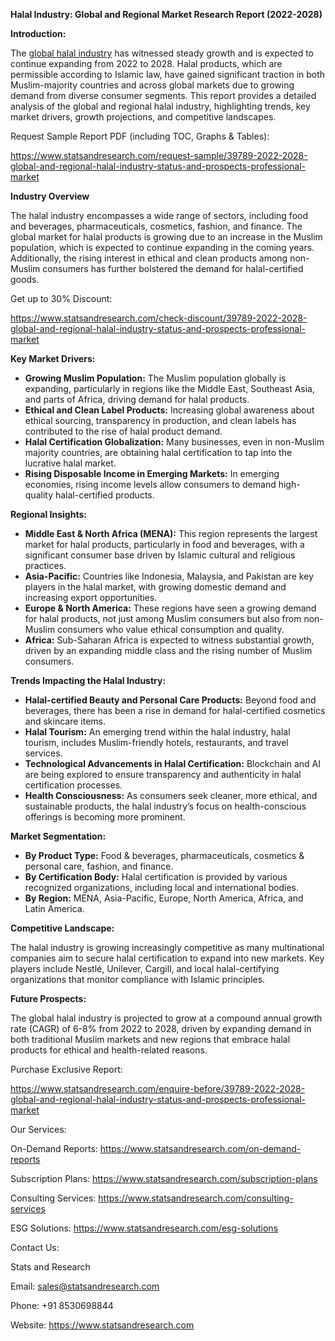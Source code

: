 ﻿**Halal Industry: Global and Regional Market Research Report (2022-2028)**

**Introduction:**

The [global halal industry](https://www.statsandresearch.com/report/39789-2022-2028-global-and-regional-halal-industry-status-and-prospects-professional-market) has witnessed steady growth and is expected to continue expanding from 2022 to 2028. Halal products, which are permissible according to Islamic law, have gained significant traction in both Muslim-majority countries and across global markets due to growing demand from diverse consumer segments. This report provides a detailed analysis of the global and regional halal industry, highlighting trends, key market drivers, growth projections, and competitive landscapes.

Request Sample Report PDF (including TOC, Graphs & Tables):

<https://www.statsandresearch.com/request-sample/39789-2022-2028-global-and-regional-halal-industry-status-and-prospects-professional-market>

**Industry Overview**

The halal industry encompasses a wide range of sectors, including food and beverages, pharmaceuticals, cosmetics, fashion, and finance. The global market for halal products is growing due to an increase in the Muslim population, which is expected to continue expanding in the coming years. Additionally, the rising interest in ethical and clean products among non-Muslim consumers has further bolstered the demand for halal-certified goods.

Get up to 30% Discount:

<https://www.statsandresearch.com/check-discount/39789-2022-2028-global-and-regional-halal-industry-status-and-prospects-professional-market>

**Key Market Drivers:**

- **Growing Muslim Population:** The Muslim population globally is expanding, particularly in regions like the Middle East, Southeast Asia, and parts of Africa, driving demand for halal products.
- **Ethical and Clean Label Products:** Increasing global awareness about ethical sourcing, transparency in production, and clean labels has contributed to the rise of halal product demand.
- **Halal Certification Globalization:** Many businesses, even in non-Muslim majority countries, are obtaining halal certification to tap into the lucrative halal market.
- **Rising Disposable Income in Emerging Markets:** In emerging economies, rising income levels allow consumers to demand high-quality halal-certified products.

**Regional Insights:**

- **Middle East & North Africa (MENA):** This region represents the largest market for halal products, particularly in food and beverages, with a significant consumer base driven by Islamic cultural and religious practices.
- **Asia-Pacific:** Countries like Indonesia, Malaysia, and Pakistan are key players in the halal market, with growing domestic demand and increasing export opportunities.
- **Europe & North America:** These regions have seen a growing demand for halal products, not just among Muslim consumers but also from non-Muslim consumers who value ethical consumption and quality.
- **Africa:** Sub-Saharan Africa is expected to witness substantial growth, driven by an expanding middle class and the rising number of Muslim consumers.

**Trends Impacting the Halal Industry:**

- **Halal-certified Beauty and Personal Care Products:** Beyond food and beverages, there has been a rise in demand for halal-certified cosmetics and skincare items.
- **Halal Tourism:** An emerging trend within the halal industry, halal tourism, includes Muslim-friendly hotels, restaurants, and travel services.
- **Technological Advancements in Halal Certification:** Blockchain and AI are being explored to ensure transparency and authenticity in halal certification processes.
- **Health Consciousness:** As consumers seek cleaner, more ethical, and sustainable products, the halal industry’s focus on health-conscious offerings is becoming more prominent.

**Market Segmentation:**

- **By Product Type:** Food & beverages, pharmaceuticals, cosmetics & personal care, fashion, and finance.
- **By Certification Body:** Halal certification is provided by various recognized organizations, including local and international bodies.
- **By Region:** MENA, Asia-Pacific, Europe, North America, Africa, and Latin America.

**Competitive Landscape:**

The halal industry is growing increasingly competitive as many multinational companies aim to secure halal certification to expand into new markets. Key players include Nestlé, Unilever, Cargill, and local halal-certifying organizations that monitor compliance with Islamic principles.

**Future Prospects:**

The global halal industry is projected to grow at a compound annual growth rate (CAGR) of 6-8% from 2022 to 2028, driven by expanding demand in both traditional Muslim markets and new regions that embrace halal products for ethical and health-related reasons.

Purchase Exclusive Report:

<https://www.statsandresearch.com/enquire-before/39789-2022-2028-global-and-regional-halal-industry-status-and-prospects-professional-market>

Our Services:

On-Demand Reports: <https://www.statsandresearch.com/on-demand-reports>

Subscription Plans: <https://www.statsandresearch.com/subscription-plans>

Consulting Services: <https://www.statsandresearch.com/consulting-services>

ESG Solutions: <https://www.statsandresearch.com/esg-solutions>

Contact Us:

Stats and Research

Email: <sales@statsandresearch.com>

Phone: +91 8530698844

Website: <https://www.statsandresearch.com>



